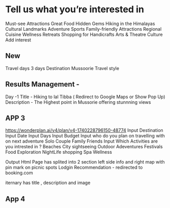 # Tell us what you’re interested in
Must-see Attractions
Great Food
Hidden Gems
Hiking in the Himalayas
Cultural Landmarks
Adventure Sports
Family-friendly Attractions
Regional Cuisine
Wellness Retreats
Shopping for Handicrafts
Arts & Theatre
Culture
Add interest


## New
Travel days
3 days
Destination
Mussoorie
Travel style

## Results Management - 
Day -1 
Title - Hiking to lal Tibba ( Redirect to Google Maps or Show Pop Up)
Description - The Highest point in Mussorie offering stunnning views 

## APP 3
https://wonderplan.ai/v4/plan/v4-1740228796150-48774
Input Destination
Input Date
Input Days 
Input Budget 
Input who do you plan on travelling with on next adventure 
Solo Couple Family Friends
Input Which Activities are you intrested in ? 
Beaches City sightseeing Outdoor Adeventures Festivals Food Exploration NightLife shopping Spa Wellness 

Output Html Page has splited into 2 section left side info and right map with pin mark on picnic spots 
Lodgin Recommendation - redirected to booking.com

iternary has  title , description and image



## App 4
